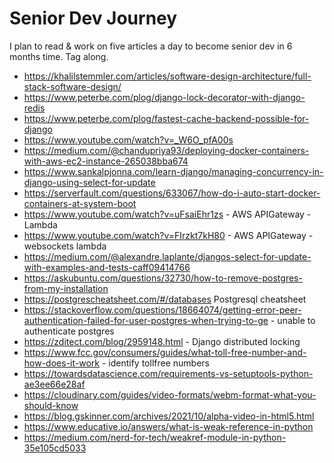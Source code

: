 # Senior Dev Journey
I plan to read &amp; work on five articles a day to become senior dev in 6 months time. Tag along.

* https://khalilstemmler.com/articles/software-design-architecture/full-stack-software-design/
* https://www.peterbe.com/plog/django-lock-decorator-with-django-redis
* https://www.peterbe.com/plog/fastest-cache-backend-possible-for-django
* https://www.youtube.com/watch?v=_W6O_pfA00s
* https://medium.com/@chandupriya93/deploying-docker-containers-with-aws-ec2-instance-265038bba674
* https://www.sankalpjonna.com/learn-django/managing-concurrency-in-django-using-select-for-update
* https://serverfault.com/questions/633067/how-do-i-auto-start-docker-containers-at-system-boot
* https://www.youtube.com/watch?v=uFsaiEhr1zs - AWS APIGateway - Lambda
* https://www.youtube.com/watch?v=FIrzkt7kH80 - AWS APIGateway - websockets lambda
* https://medium.com/@alexandre.laplante/djangos-select-for-update-with-examples-and-tests-caff09414766
* https://askubuntu.com/questions/32730/how-to-remove-postgres-from-my-installation
* https://postgrescheatsheet.com/#/databases Postgresql cheatsheet
* https://stackoverflow.com/questions/18664074/getting-error-peer-authentication-failed-for-user-postgres-when-trying-to-ge - unable to authenticate postgres
* https://zditect.com/blog/2959148.html - Django distributed locking
* https://www.fcc.gov/consumers/guides/what-toll-free-number-and-how-does-it-work - identify tollfree numbers
* https://towardsdatascience.com/requirements-vs-setuptools-python-ae3ee66e28af
* https://cloudinary.com/guides/video-formats/webm-format-what-you-should-know
* https://blog.gskinner.com/archives/2021/10/alpha-video-in-html5.html
* https://www.educative.io/answers/what-is-weak-reference-in-python
* https://medium.com/nerd-for-tech/weakref-module-in-python-35e105cd5033
